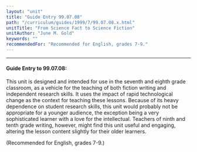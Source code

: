 ```yaml
---
layout: "unit"
title: "Guide Entry 99.07.08"
path: "/curriculum/guides/1999/7/99.07.08.x.html"
unitTitle: "From Science Fact to Science Fiction"
unitAuthor: "June M. Gold"
keywords: ""
recommendedFor: "Recommended for English, grades 7-9."
---
```

<body>
<hr/>
 <h4>
  Guide Entry to 99.07.08:
 </h4>
 This unit is designed and intended for use in the seventh and eighth grade classroom, as a vehicle for the teaching of both fiction writing and independent research skills. It uses the impact of rapid technological change as the context for teaching these lessons.  Because of its heavy dependence on student research skills, this unit would probably not be appropriate for a younger audience, the exception being a very sophisticated learner with a love for the intellectual. Teachers of ninth and tenth grade writing, however, might find this unit useful and engaging, altering the lesson content slightly for their older learners.
 <p>
  (Recommended for English, grades 7-9.)
 </p>


</body>